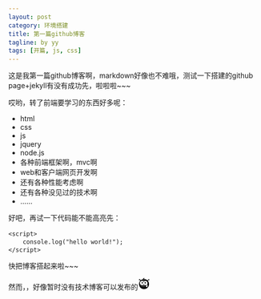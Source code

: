 ```yaml
---
layout: post
category: 环境搭建
title: 第一篇github博客
tagline: by yy
tags: [开篇, js, css]
---
```

这是我第一篇github博客啊，markdown好像也不难哦，测试一下搭建的github page+jekyll有没有成功先，啦啦啦~~~

哎哟，转了前端要学习的东西好多呢：

+ html
+ css
+ js
+ jquery
+ node.js
+ 各种前端框架啊，mvc啊
+ web和客户端网页开发啊
+ 还有各种性能考虑啊
+ 还有各种没见过的技术啊
+ ……

好吧，再试一下代码能不能高亮先：

	<script>
		console.log("hello world!");
	</script>

快把博客搭起来啦~~~

然而，，好像暂时没有技术博客可以发布的![衰](/assets/blog/环境搭建/img/shuai_qq.png "Title")


